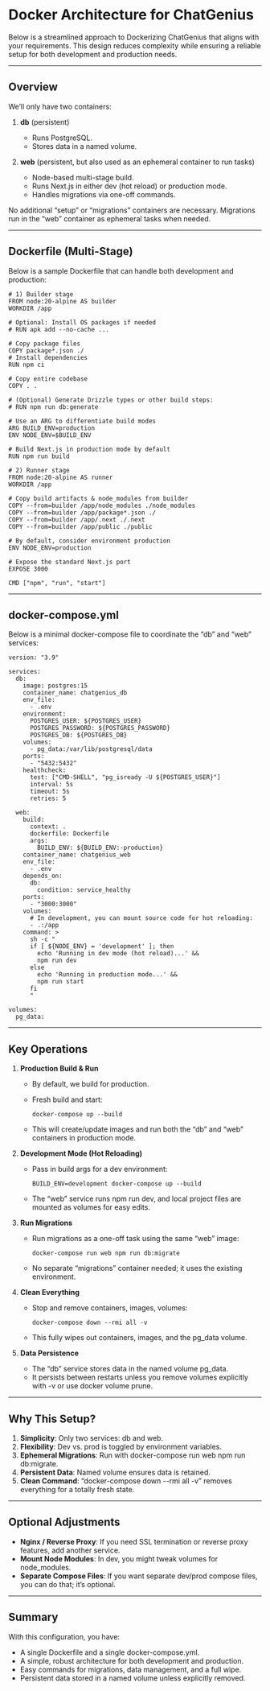 # Docker Architecture for ChatGenius

Below is a streamlined approach to Dockerizing ChatGenius that aligns with your requirements. This design reduces complexity while ensuring a reliable setup for both development and production needs.

---

## Overview

We’ll only have two containers:

1. **db** (persistent)  
   - Runs PostgreSQL.  
   - Stores data in a named volume.

2. **web** (persistent, but also used as an ephemeral container to run tasks)  
   - Node-based multi-stage build.  
   - Runs Next.js in either dev (hot reload) or production mode.  
   - Handles migrations via one-off commands.

No additional “setup” or “migrations” containers are necessary. Migrations run in the “web” container as ephemeral tasks when needed.

---

## Dockerfile (Multi-Stage)

Below is a sample Dockerfile that can handle both development and production:

    # 1) Builder stage
    FROM node:20-alpine AS builder
    WORKDIR /app

    # Optional: Install OS packages if needed
    # RUN apk add --no-cache ...

    # Copy package files
    COPY package*.json ./
    # Install dependencies
    RUN npm ci

    # Copy entire codebase
    COPY . .

    # (Optional) Generate Drizzle types or other build steps:
    # RUN npm run db:generate

    # Use an ARG to differentiate build modes
    ARG BUILD_ENV=production
    ENV NODE_ENV=$BUILD_ENV

    # Build Next.js in production mode by default
    RUN npm run build

    # 2) Runner stage
    FROM node:20-alpine AS runner
    WORKDIR /app

    # Copy build artifacts & node_modules from builder
    COPY --from=builder /app/node_modules ./node_modules
    COPY --from=builder /app/package*.json ./
    COPY --from=builder /app/.next ./.next
    COPY --from=builder /app/public ./public

    # By default, consider environment production
    ENV NODE_ENV=production

    # Expose the standard Next.js port
    EXPOSE 3000

    CMD ["npm", "run", "start"]

---

## docker-compose.yml

Below is a minimal docker-compose file to coordinate the “db” and “web” services:

    version: "3.9"

    services:
      db:
        image: postgres:15
        container_name: chatgenius_db
        env_file:
          - .env
        environment:
          POSTGRES_USER: ${POSTGRES_USER}
          POSTGRES_PASSWORD: ${POSTGRES_PASSWORD}
          POSTGRES_DB: ${POSTGRES_DB}
        volumes:
          - pg_data:/var/lib/postgresql/data
        ports:
          - "5432:5432"
        healthcheck:
          test: ["CMD-SHELL", "pg_isready -U ${POSTGRES_USER}"]
          interval: 5s
          timeout: 5s
          retries: 5

      web:
        build:
          context: .
          dockerfile: Dockerfile
          args:
            BUILD_ENV: ${BUILD_ENV:-production}
        container_name: chatgenius_web
        env_file:
          - .env
        depends_on:
          db:
            condition: service_healthy
        ports:
          - "3000:3000"
        volumes:
          # In development, you can mount source code for hot reloading:
          - .:/app
        command: >
          sh -c "
          if [ ${NODE_ENV} = 'development' ]; then
            echo 'Running in dev mode (hot reload)...' &&
            npm run dev
          else
            echo 'Running in production mode...' &&
            npm run start
          fi
          "

    volumes:
      pg_data:

---

## Key Operations

1. **Production Build & Run**  
   - By default, we build for production.  
   - Fresh build and start:
     
         docker-compose up --build
     
   - This will create/update images and run both the “db” and “web” containers in production mode.

2. **Development Mode (Hot Reloading)**  
   - Pass in build args for a dev environment:
     
         BUILD_ENV=development docker-compose up --build
     
   - The “web” service runs npm run dev, and local project files are mounted as volumes for easy edits.

3. **Run Migrations**  
   - Run migrations as a one-off task using the same “web” image:
     
         docker-compose run web npm run db:migrate
     
   - No separate “migrations” container needed; it uses the existing environment.

4. **Clean Everything**  
   - Stop and remove containers, images, volumes:
     
         docker-compose down --rmi all -v
     
   - This fully wipes out containers, images, and the pg_data volume.

5. **Data Persistence**  
   - The “db” service stores data in the named volume pg_data.  
   - It persists between restarts unless you remove volumes explicitly with -v or use docker volume prune.

---

## Why This Setup?

1. **Simplicity**: Only two services: db and web.  
2. **Flexibility**: Dev vs. prod is toggled by environment variables.  
3. **Ephemeral Migrations**: Run with docker-compose run web npm run db:migrate.  
4. **Persistent Data**: Named volume ensures data is retained.  
5. **Clean Command**: “docker-compose down --rmi all -v” removes everything for a totally fresh state.

---

## Optional Adjustments

- **Nginx / Reverse Proxy**: If you need SSL termination or reverse proxy features, add another service.  
- **Mount Node Modules**: In dev, you might tweak volumes for node_modules.  
- **Separate Compose Files**: If you want separate dev/prod compose files, you can do that; it’s optional.

---

## Summary

With this configuration, you have:
- A single Dockerfile and a single docker-compose.yml.  
- A simple, robust architecture for both development and production.  
- Easy commands for migrations, data management, and a full wipe.  
- Persistent data stored in a named volume unless explicitly removed.